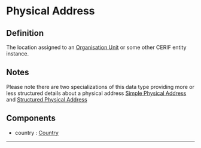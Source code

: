 # Physical Address

## Definition
The location assigned to an [Organisation Unit](../entities/Organisation_Unit.md) or some other CERIF entity instance.

## Notes
Please note there are two specializations of this data type providing more or less structured details about a physical
address [Simple Physical Address](../datatypes/Simple_Physical_Address.md) and [Structured Physical Address](../datatypes/Structured_Physical_Address.md)

## Components
- country : [Country](../datatypes/Country.md)

---
